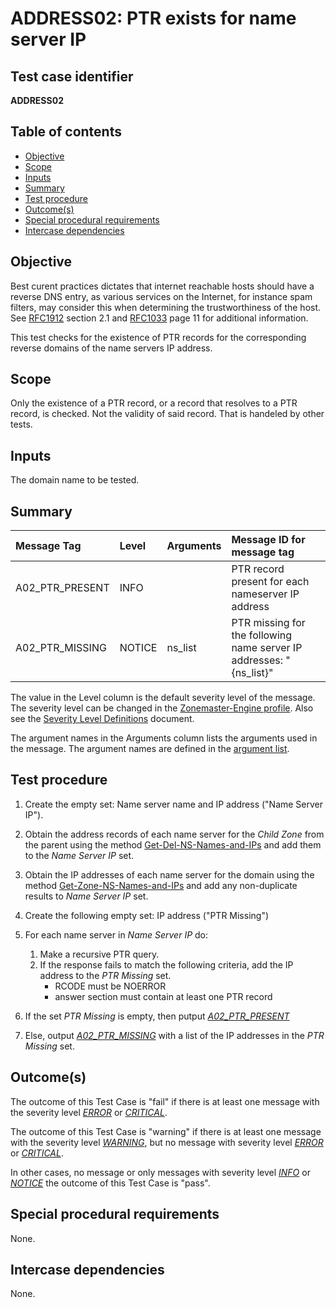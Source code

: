 # ADDRESS02: PTR exists for name server IP

## Test case identifier
**ADDRESS02** 

## Table of contents

* [Objective](#objective)
* [Scope](#scope)
* [Inputs](#inputs)
* [Summary](#summary)
* [Test procedure](#test-procedure)
* [Outcome(s)](#outcomes)
* [Special procedural requirements](#special-procedural-requirements)
* [Intercase dependencies](#intercase-dependencies)

## Objective

Best curent practices dictates that internet reachable hosts should have a
reverse DNS entry, as various services on the Internet, for instance spam 
filters, may consider this when determining the trustworthiness of the host.
See [RFC1912] section 2.1 and [RFC1033] page 11 for additional information.

This test checks for the existence of PTR records for the corresponding reverse
domains of the name servers IP address.

## Scope
Only the existence of a PTR record, or a record that resolves to a PTR record, 
is checked. Not the validity of said record. That is handeled by other tests.

## Inputs

The domain name to be tested.

## Summary

Message Tag                   | Level    | Arguments | Message ID for message tag
:---------------------------- |:---------|:----------|:--------------------------
A02_PTR_PRESENT               | INFO     |           | PTR record present for each nameserver IP address
A02_PTR_MISSING               | NOTICE   | ns_list   | PTR missing for the following name server IP addresses: "{ns_list}"


The value in the Level column is the default severity level of the message. The
severity level can be changed in the [Zonemaster-Engine profile]. Also see the
[Severity Level Definitions] document.


The argument names in the Arguments column lists the arguments used in the
message. The argument names are defined in the [argument list].


## Test procedure 

1. Create the empty set: Name server name and IP address ("Name Server IP").

2. Obtain the address records of each name server for the *Child Zone* from the
   parent using the method [Get-Del-NS-Names-and-IPs] and add them to the 
   *Name Server IP* set. 

3. Obtain the IP addresses of each name server for the domain using the method 
   [Get-Zone-NS-Names-and-IPs] and add any non-duplicate results to 
   *Name Server IP* set. 

4. Create the following empty set: IP address ("PTR Missing")

5. For each name server in *Name Server IP* do:
   1. Make a recursive PTR query.
   2. If the response fails to match the following criteria, add the IP address
      to the *PTR Missing* set.
        - RCODE must be NOERROR
        - answer section must contain at least one PTR record
  
6. If the set *PTR Missing* is empty, then putput *[A02_PTR_PRESENT]*

7. Else, output *[A02_PTR_MISSING]* with a list of the IP addresses in the 
   *PTR Missing* set.


## Outcome(s)

The outcome of this Test Case is "fail" if there is at least one message
with the severity level *[ERROR]* or *[CRITICAL]*.

The outcome of this Test Case is "warning" if there is at least one message
with the severity level *[WARNING]*, but no message with severity level 
*[ERROR]* or *[CRITICAL]*.

In other cases, no message or only messages with severity level
*[INFO]* or *[NOTICE]* the outcome of this Test Case is "pass".

## Special procedural requirements

None.

## Intercase dependencies

None.

[A02_PTR_PRESENT]:                  #Summary
[A02_PTR_MISSING]:                  #Summary
[Argument list]:                    ../ArgumentsForTestCaseMessages.md
[CRITICAL]:                         ../SeverityLevelDefinitions.md#critical
[ERROR]:                             ../SeverityLevelDefinitions.md#error
[Get-Del-NS-Names-and-IPs]:         ../MethodsV2.md#method-get-delegation-ns-names-and-ip-addresses
[Get-Zone-NS-Names-and-IPs]:        ../MethodsV2.md#method-get-zone-ns-names-and-ip-addresses
[INFO]:                             ../SeverityLevelDefinitions.md#info
[NOTICE]:                             ../SeverityLevelDefinitions.md#notice
[RFC1912]:                          https://www.rfc-editor.org/rfc/rfc1912
[RFC1033]:                          https://www.rfc-editor.org/rfc/rfc1033
[Severity Level Definitions]:       ../SeverityLevelDefinitions.md
[WARNING]:                          ../SeverityLevelDefinitions.md#warning
[Zonemaster-Engine profile]:        ../../../configuration/profiles.md
